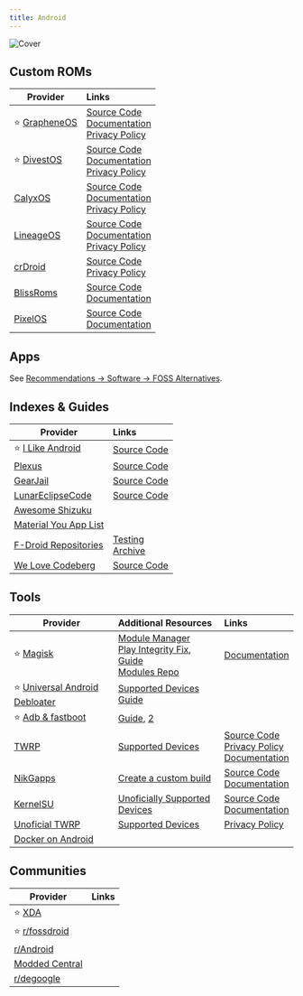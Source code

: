 ```yaml
---
title: Android
---
```


![Cover](/assets/covers/android.png)

## Custom ROMs

| Provider | Links |
| --- | :-- |
| :star: [GrapheneOS](https://grapheneos.org/) | [Source Code](https://grapheneos.org/source)<br/>[Documentation](https://grapheneos.org/features)<br/>[Privacy Policy](https://grapheneos.org/faq#privacy-policy)
| :star: [DivestOS](https://divestos.org/) | [Source Code](https://github.com/divested-mobile)<br/>[Documentation](https://divestos.org/index.php?page=faq)<br/>[Privacy Policy](https://divestos.org/index.php?page=privacy_policy)
| [CalyxOS](https://calyxos.org/) | [Source Code](https://gitlab.com/CalyxOS)<br/>[Documentation](https://calyxos.org/docs/)<br/>[Privacy Policy](https://calyxinstitute.org/legal/privacy-policy)
| [LineageOS](https://lineageos.org/) | [Source Code](https://github.com/lineageos)<br/>[Documentation](https://wiki.lineageos.org/)<br/>[Privacy Policy](https://lineageos.org/legal/)
| [crDroid](https://crdroid.net/) | [Source Code](https://github.com/crdroidandroid)<br/>[Privacy Policy](https://crdroid.net/legal)
| [BlissRoms](https://blissroms.org/) | [Source Code](https://github.com/BlissRoms)<br/>[Documentation](https://docs.blissroms.org/)
| [PixelOS](https://pixelos.net/) | [Source Code](https://github.com/PixelOS-AOSP)<br/>[Documentation](https://blog.pixelos.net/docs/faq)

## Apps
See [Recommendations -> Software -> FOSS Alternatives](/recommendations/software/foss-alternatives).

## Indexes & Guides

| Provider | Links |
| --- | :-- |
| :star: [I Like Android](https://i-like-android.github.io/) | [Source Code](https://github.com/I-Like-Android/i-like-android.github.io)
| [Plexus](https://plexus.techlore.tech/) | [Source Code](https://github.com/techlore/plexus)
| [GearJail](https://gearjail.neocities.org/) | [Source Code](https://codeberg.org/GearJail)
| [LunarEclipseCode](https://lunareclipsecode.github.io/engrc-3500-team2/content/intro.html) | [Source Code](https://github.com/LunarEclipseCode/engrc-3500-team2)
| [Awesome Shizuku](https://github.com/timschneeb/awesome-shizuku)
| [Material You App List](https://github.com/nyas1/Material-You-app-list)
| [F-Droid Repositories](https://forum.f-droid.org/t/known-repositories/) | [Testing](https://forum.f-droid.org/t/testing-repositories/)<br/>[Archive](https://forum.f-droid.org/t/archive-repositories/)
| [We Love Codeberg](https://welove.codeberg.page/) | [Source Code](https://codeberg.org/welove)

## Tools

| Provider | Additional Resources | Links |
| --- | :-- | :-- |
| :star: [Magisk](https://github.com/topjohnwu/Magisk) | [Module Manager](https://github.com/DerGoogler/MMRL)<br/>[Play Integrity Fix](https://xdaforums.com/t/module-play-integrity-fix-safetynet-fix.4607985/), [Guide](https://xdaforums.com/t/module-play-integrity-fix-safetynet-fix.4607985/page-177#post-89189572)<br/>[Modules Repo](https://www.androidacy.com/magisk-modules-repository/) | [Documentation](https://topjohnwu.github.io/Magisk/) |
| :star: [Universal Android Debloater](https://github.com/Universal-Debloater-Alliance/universal-android-debloater-next-generation) | [Supported Devices](https://github.com/Universal-Debloater-Alliance/universal-android-debloater-next-generation/wiki#manufacturers-debloat-lists)<br/>[Guide](https://github.com/Universal-Debloater-Alliance/universal-android-debloater-next-generation/wiki/Getting-started) |
| :star: [Adb & fastboot](https://developer.android.com/tools/releases/platform-tools) | [Guide](https://rentry.co/adb101), [2](https://www.xda-developers.com/install-adb-windows-macos-linux/) |
| [TWRP](https://twrp.me/) | [Supported Devices](https://twrp.me/Devices/) | [Source Code](https://github.com/TeamWin)<br/>[Privacy Policy](https://twrp.me/terms/cookiepolicy.html)<br/>[Documentation](https://twrp.me/FAQ/) |
| [NikGapps](https://nikgapps.com/) | [Create a custom build](https://github.com/nikgapps/config) | [Source Code](https://github.com/nikgapps)<br/>[Documentation](https://nikgapps.com/faqs) |
| [KernelSU](https://kernelsu.org/) | [Unoficially Supported Devices](https://kernelsu.org/guide/unofficially-support-devices.html) | [Source Code](https://github.com/tiann/KernelSU)<br/>[Documentation](https://kernelsu.org/guide/what-is-kernelsu.html) |
| [Unoficial TWRP](https://unofficialtwrp.com/) | [Supported Devices](https://unofficialtwrp.com/devices/) | [Privacy Policy](https://unofficialtwrp.com/privacy-policy/) |
| [Docker on Android](https://gist.github.com/FreddieOliveira/efe850df7ff3951cb62d74bd770dce27) |

## Communities

| Provider | Links |
| --- | :-- |
| :star: [XDA](https://xdaforums.com/)
| :star: [r/fossdroid](https://www.reddit.com/r/fossdroid/)
| [r/Android](https://www.reddit.com/r/Android/)
| [Modded Central](https://t.me/+ilCkWkm0e39hZTQ1)
| [r/degoogle](https://www.reddit.com/r/degoogle/)
